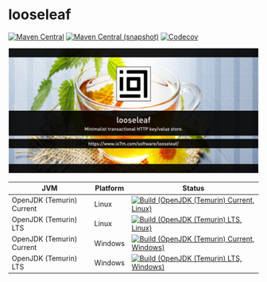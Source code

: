 looseleaf
===

[![Maven Central](https://img.shields.io/maven-central/v/com.io7m.looseleaf/com.io7m.looseleaf.svg?style=flat-square)](http://search.maven.org/#search%7Cga%7C1%7Cg%3A%22com.io7m.looseleaf%22)
[![Maven Central (snapshot)](https://img.shields.io/nexus/s/com.io7m.looseleaf/com.io7m.looseleaf?server=https%3A%2F%2Fs01.oss.sonatype.org&style=flat-square)](https://s01.oss.sonatype.org/content/repositories/snapshots/com/io7m/looseleaf/)
[![Codecov](https://img.shields.io/codecov/c/github/io7m-com/looseleaf.svg?style=flat-square)](https://codecov.io/gh/io7m-com/looseleaf)

![com.io7m.looseleaf](./src/site/resources/looseleaf.jpg?raw=true)

| JVM | Platform | Status |
|-----|----------|--------|
| OpenJDK (Temurin) Current | Linux | [![Build (OpenJDK (Temurin) Current, Linux)](https://img.shields.io/github/actions/workflow/status/io7m-com/looseleaf/main.linux.temurin.current.yml)](https://www.github.com/io7m-com/looseleaf/actions?query=workflow%3Amain.linux.temurin.current)|
| OpenJDK (Temurin) LTS | Linux | [![Build (OpenJDK (Temurin) LTS, Linux)](https://img.shields.io/github/actions/workflow/status/io7m-com/looseleaf/main.linux.temurin.lts.yml)](https://www.github.com/io7m-com/looseleaf/actions?query=workflow%3Amain.linux.temurin.lts)|
| OpenJDK (Temurin) Current | Windows | [![Build (OpenJDK (Temurin) Current, Windows)](https://img.shields.io/github/actions/workflow/status/io7m-com/looseleaf/main.windows.temurin.current.yml)](https://www.github.com/io7m-com/looseleaf/actions?query=workflow%3Amain.windows.temurin.current)|
| OpenJDK (Temurin) LTS | Windows | [![Build (OpenJDK (Temurin) LTS, Windows)](https://img.shields.io/github/actions/workflow/status/io7m-com/looseleaf/main.windows.temurin.lts.yml)](https://www.github.com/io7m-com/looseleaf/actions?query=workflow%3Amain.windows.temurin.lts)|
